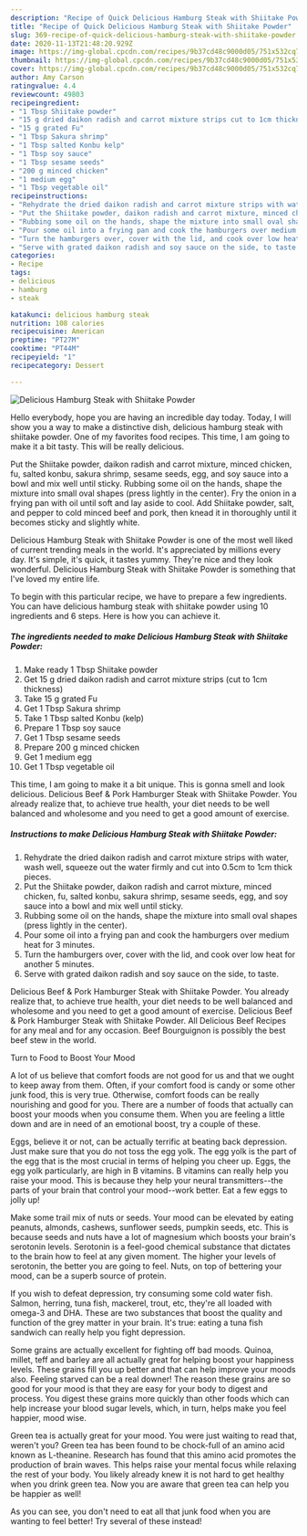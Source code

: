 ```yaml
---
description: "Recipe of Quick Delicious Hamburg Steak with Shiitake Powder"
title: "Recipe of Quick Delicious Hamburg Steak with Shiitake Powder"
slug: 369-recipe-of-quick-delicious-hamburg-steak-with-shiitake-powder
date: 2020-11-13T21:48:20.929Z
image: https://img-global.cpcdn.com/recipes/9b37cd48c9000d05/751x532cq70/delicious-hamburg-steak-with-shiitake-powder-recipe-main-photo.jpg
thumbnail: https://img-global.cpcdn.com/recipes/9b37cd48c9000d05/751x532cq70/delicious-hamburg-steak-with-shiitake-powder-recipe-main-photo.jpg
cover: https://img-global.cpcdn.com/recipes/9b37cd48c9000d05/751x532cq70/delicious-hamburg-steak-with-shiitake-powder-recipe-main-photo.jpg
author: Amy Carson
ratingvalue: 4.4
reviewcount: 49803
recipeingredient:
- "1 Tbsp Shiitake powder"
- "15 g dried daikon radish and carrot mixture strips cut to 1cm thickness"
- "15 g grated Fu"
- "1 Tbsp Sakura shrimp"
- "1 Tbsp salted Konbu kelp"
- "1 Tbsp soy sauce"
- "1 Tbsp sesame seeds"
- "200 g minced chicken"
- "1 medium egg"
- "1 Tbsp vegetable oil"
recipeinstructions:
- "Rehydrate the dried daikon radish and carrot mixture strips with water, wash well, squeeze out the water firmly and cut into 0.5cm to 1cm thick pieces."
- "Put the Shiitake powder, daikon radish and carrot mixture, minced chicken, fu, salted konbu, sakura shrimp, sesame seeds, egg, and soy sauce into a bowl and mix well until sticky."
- "Rubbing some oil on the hands, shape the mixture into small oval shapes (press lightly in the center)."
- "Pour some oil into a frying pan and cook the hamburgers over medium heat for 3 minutes."
- "Turn the hamburgers over, cover with the lid, and cook over low heat for another 5 minutes."
- "Serve with grated daikon radish and soy sauce on the side, to taste."
categories:
- Recipe
tags:
- delicious
- hamburg
- steak

katakunci: delicious hamburg steak 
nutrition: 108 calories
recipecuisine: American
preptime: "PT27M"
cooktime: "PT44M"
recipeyield: "1"
recipecategory: Dessert

---
```



![Delicious Hamburg Steak with Shiitake Powder](https://img-global.cpcdn.com/recipes/9b37cd48c9000d05/751x532cq70/delicious-hamburg-steak-with-shiitake-powder-recipe-main-photo.jpg)

Hello everybody, hope you are having an incredible day today. Today, I will show you a way to make a distinctive dish, delicious hamburg steak with shiitake powder. One of my favorites food recipes. This time, I am going to make it a bit tasty. This will be really delicious.

Put the Shiitake powder, daikon radish and carrot mixture, minced chicken, fu, salted konbu, sakura shrimp, sesame seeds, egg, and soy sauce into a bowl and mix well until sticky. Rubbing some oil on the hands, shape the mixture into small oval shapes (press lightly in the center). Fry the onion in a frying pan with oil until soft and lay aside to cool. Add Shiitake powder, salt, and pepper to cold minced beef and pork, then knead it in thoroughly until it becomes sticky and slightly white.

Delicious Hamburg Steak with Shiitake Powder is one of the most well liked of current trending meals in the world. It's appreciated by millions every day. It's simple, it's quick, it tastes yummy. They're nice and they look wonderful. Delicious Hamburg Steak with Shiitake Powder is something that I've loved my entire life.


To begin with this particular recipe, we have to prepare a few ingredients. You can have delicious hamburg steak with shiitake powder using 10 ingredients and 6 steps. Here is how you can achieve it.

<!--inarticleads1-->

##### The ingredients needed to make Delicious Hamburg Steak with Shiitake Powder:

1. Make ready 1 Tbsp Shiitake powder
1. Get 15 g dried daikon radish and carrot mixture strips (cut to 1cm thickness)
1. Take 15 g grated Fu
1. Get 1 Tbsp Sakura shrimp
1. Take 1 Tbsp salted Konbu (kelp)
1. Prepare 1 Tbsp soy sauce
1. Get 1 Tbsp sesame seeds
1. Prepare 200 g minced chicken
1. Get 1 medium egg
1. Get 1 Tbsp vegetable oil


This time, I am going to make it a bit unique. This is gonna smell and look delicious. Delicious Beef &amp; Pork Hamburger Steak with Shiitake Powder. You already realize that, to achieve true health, your diet needs to be well balanced and wholesome and you need to get a good amount of exercise. 

<!--inarticleads2-->

##### Instructions to make Delicious Hamburg Steak with Shiitake Powder:

1. Rehydrate the dried daikon radish and carrot mixture strips with water, wash well, squeeze out the water firmly and cut into 0.5cm to 1cm thick pieces.
1. Put the Shiitake powder, daikon radish and carrot mixture, minced chicken, fu, salted konbu, sakura shrimp, sesame seeds, egg, and soy sauce into a bowl and mix well until sticky.
1. Rubbing some oil on the hands, shape the mixture into small oval shapes (press lightly in the center).
1. Pour some oil into a frying pan and cook the hamburgers over medium heat for 3 minutes.
1. Turn the hamburgers over, cover with the lid, and cook over low heat for another 5 minutes.
1. Serve with grated daikon radish and soy sauce on the side, to taste.


Delicious Beef &amp; Pork Hamburger Steak with Shiitake Powder. You already realize that, to achieve true health, your diet needs to be well balanced and wholesome and you need to get a good amount of exercise. Delicious Beef &amp; Pork Hamburger Steak with Shiitake Powder. All Delicious Beef Recipes for any meal and for any occasion. Beef Bourguignon is possibly the best beef stew in the world. 

Turn to Food to Boost Your Mood


A lot of us believe that comfort foods are not good for us and that we ought to keep away from them. Often, if your comfort food is candy or some other junk food, this is very true. Otherwise, comfort foods can be really nourishing and good for you. There are a number of foods that actually can boost your moods when you consume them. When you are feeling a little down and are in need of an emotional boost, try a couple of these.

Eggs, believe it or not, can be actually terrific at beating back depression. Just make sure that you do not toss the egg yolk. The egg yolk is the part of the egg that is the most crucial in terms of helping you cheer up. Eggs, the egg yolk particularly, are high in B vitamins. B vitamins can really help you raise your mood. This is because they help your neural transmitters--the parts of your brain that control your mood--work better. Eat a few eggs to jolly up!

Make some trail mix of nuts or seeds. Your mood can be elevated by eating peanuts, almonds, cashews, sunflower seeds, pumpkin seeds, etc. This is because seeds and nuts have a lot of magnesium which boosts your brain's serotonin levels. Serotonin is a feel-good chemical substance that dictates to the brain how to feel at any given moment. The higher your levels of serotonin, the better you are going to feel. Nuts, on top of bettering your mood, can be a superb source of protein.

If you wish to defeat depression, try consuming some cold water fish. Salmon, herring, tuna fish, mackerel, trout, etc, they're all loaded with omega-3 and DHA. These are two substances that boost the quality and function of the grey matter in your brain. It's true: eating a tuna fish sandwich can really help you fight depression. 

Some grains are actually excellent for fighting off bad moods. Quinoa, millet, teff and barley are all actually great for helping boost your happiness levels. These grains fill you up better and that can help improve your moods also. Feeling starved can be a real downer! The reason these grains are so good for your mood is that they are easy for your body to digest and process. You digest these grains more quickly than other foods which can help increase your blood sugar levels, which, in turn, helps make you feel happier, mood wise.

Green tea is actually great for your mood. You were just waiting to read that, weren't you? Green tea has been found to be chock-full of an amino acid known as L-theanine. Research has found that this amino acid promotes the production of brain waves. This helps raise your mental focus while relaxing the rest of your body. You likely already knew it is not hard to get healthy when you drink green tea. Now you are aware that green tea can help you be happier as well!

As you can see, you don't need to eat all that junk food when you are wanting to feel better! Try several of these instead!


